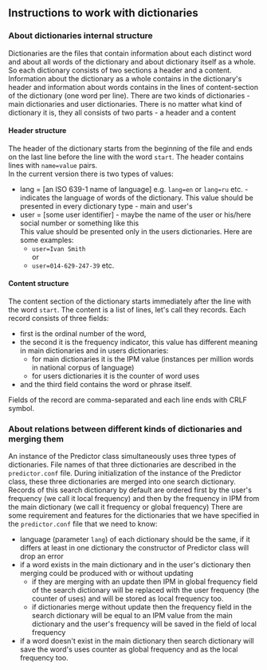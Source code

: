 ## Instructions to work with dictionaries
### About dictionaries internal structure
Dictionaries are the files that contain information about each distinct word and about all words of the dictionary and about dictionary itself as a whole. 
So each dictionary consists of two sections a header and a content.
Information about the dictionary as a whole contains in the dictionary's header and information about words contains in the lines of content-section of the dictionary (one word per line).
There are two kinds of dictionaries - main dictionaries and user dictionaries.
There is no matter what kind of dictionary it is, they all consists of two parts - a header and a content
#### Header structure
The header of the dictionary starts from the beginning of the file and ends on the last line before the line with the word `start`.
The header contains lines with `name=value` pairs.
<br> In the current version there is two types of values:
- lang = [an ISO 639-1 name of language] e.g. `lang=en` or `lang=ru` etc. - indicates the language of words of the dictionary.
This value should be presented in every dictionary type - main and user's
- user = [some user identifier] - maybe the name of the user or his/here social number or something like this<br>
This value should be presented only in the users dictionaries.
  Here are some examples:
  - `user=Ivan Smith` <br>
  or 
  - `user=014-629-247-39` etc.
#### Content structure
The content section of the dictionary starts immediately after the line with the word `start`. 
The content is a list of lines, let's call they records. 
Each record consists of three fields: 
- first is the ordinal number of the word, 
- the second it is the frequency indicator, this value has different meaning in main dictionaries and in users dictionaries:
  - for main dictionaries it is the IPM value (instances per million words in national corpus of language)
  - for users dictionaries it is the counter of word uses
- and the third field contains the word or phrase itself. 

Fields of the record are comma-separated and each line ends with CRLF symbol.

### About relations between different kinds of dictionaries and merging them
An instance of the Predictor class simultaneously uses three types of dictionaries. File names of that three dictionaries are described in the ``predictor.conf`` file.
During initialization of the instance of the Predictor class, these three dictionaries are merged into one search dictionary.
Records of this search dictionary by default are ordered first by the user's frequency (we call it local frequency) and then by the frequency in IPM from the main dictionary (we call it frequency or global frequency)
There are some requirement and features for the dictionaries that we have specified in the `predictor.conf` file that we need to know:
- language (parameter `lang`) of each dictionary should be the same, if it differs at least in one dictionary the constructor of Predictor class will drop an error
- if a word exists in the main dictionary and in the user's dictionary then merging could be produced with or without updating
  - if they are merging with an update then IPM in global frequency field of the search dictionary will be replaced with the user frequency (the counter of uses) and will be stored as local frequency too.
  - if dictionaries merge without update then the frequency field in the search dictionary will be equal to an IPM value from the main dictionary and the user's frequency will be saved in the field of local frequency
- if a word doesn't exist in the main dictionary then search dictionary will save the word's uses counter as global frequency and as the local frequency too.

